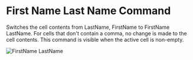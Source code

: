 # **First Name Last Name** Command

Switches the cell contents from LastName, FirstName to FirstName LastName.   For cells that don't contain a comma, no change is made to the cell contents.  This command is visible when the active cell is non-empty.

![FirstName LastName](oarobot://FirstNameLastNameImg)